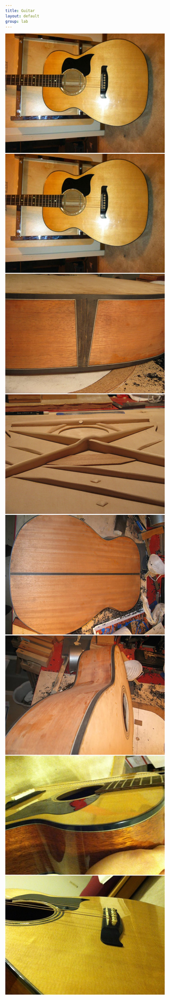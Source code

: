 ```yaml
---
title: Guitar
layout: default
group: lab
---
```


<div class="portfolio-images">
    <div class="portfolio-main">
        <img src="/img/guitar/001.jpg">
    </div>
    <div class="portfolio-thumb">
        <img src="/img/guitar/001.jpg">
    </div>
    <div class="portfolio-thumb">
        <img src="/img/guitar/endgraft.jpg">
    </div>
    <div class="portfolio-thumb">
        <img src="/img/guitar/front-braces.jpg">
    </div>
    <div class="portfolio-thumb">
        <img src="/img/guitar/white-back.jpg">
    </div>
    <div class="portfolio-thumb">
        <img src="/img/guitar/white-body.jpg">
    </div>
    <div class="portfolio-thumb">
        <img src="/img/guitar/002.jpg">
    </div>
    <div class="portfolio-thumb">
        <img src="/img/guitar/003.jpg">
    </div>
</div>
